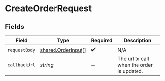 # CreateOrderRequest


## Fields

| Field                                                    | Type                                                     | Required                                                 | Description                                              |
| -------------------------------------------------------- | -------------------------------------------------------- | -------------------------------------------------------- | -------------------------------------------------------- |
| `requestBody`                                            | [shared.OrderInput](../../models/shared/orderinput.md)[] | :heavy_check_mark:                                       | N/A                                                      |
| `callbackUrl`                                            | *string*                                                 | :heavy_minus_sign:                                       | The url to call when the order is updated.               |